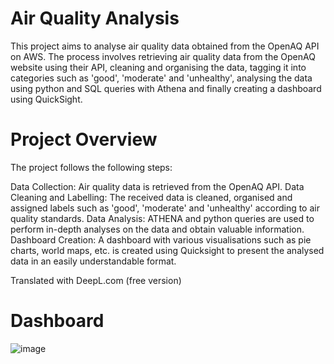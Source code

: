 # Air Quality Analysis
This project aims to analyse air quality data obtained from the OpenAQ API on AWS. The process involves retrieving air quality data from the OpenAQ website using their API, cleaning and organising the data, tagging it into categories such as 'good', 'moderate' and 'unhealthy', analysing the data using python and SQL queries with Athena and finally creating a dashboard using QuickSight.

# Project Overview
The project follows the following steps:

Data Collection: Air quality data is retrieved from the OpenAQ API. Data Cleaning and Labelling: The received data is cleaned, organised and assigned labels such as 'good', 'moderate' and 'unhealthy' according to air quality standards. Data Analysis: ATHENA and python queries are used to perform in-depth analyses on the data and obtain valuable information. Dashboard Creation: A dashboard with various visualisations such as pie charts, world maps, etc. is created using Quicksight to present the analysed data in an easily understandable format.

Translated with DeepL.com (free version)

# Dashboard
![image](https://github.com/umtismail/Cloud/assets/157217252/d77282b4-3a49-4628-b493-5061cc8a4c3e)

